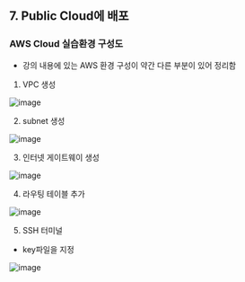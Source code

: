 ## 7. Public Cloud에 배포
### AWS Cloud 실습환경 구성도
* 강의 내용에 있는 AWS 환경 구성이 약간 다른 부분이 있어 정리함
1. VPC 생성

![image](https://user-images.githubusercontent.com/4444533/204178523-57ad0c4d-f784-4249-a0a1-936cb5c3dc1d.png)

2. subnet 생성

![image](https://user-images.githubusercontent.com/4444533/204178677-13a5ebe3-7ad8-4c44-af57-81ff207ace5c.png)

3. 인터넷 게이트웨이 생성

![image](https://user-images.githubusercontent.com/4444533/204178770-1b4afbdb-89f6-4c26-9763-687b36f15bf9.png)

4. 라우팅 테이블 추가

![image](https://user-images.githubusercontent.com/4444533/204178936-c96d890a-d206-4d56-aa88-1b6d6ce91344.png)

5. SSH 터미널
* key파일을 지정

![image](https://user-images.githubusercontent.com/4444533/204179160-e58d235b-0083-4441-bed6-2ce3e1815e20.png)

